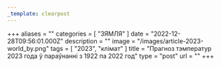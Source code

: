 ```yaml
---
_template: clearpost
---
```



+++
aliases = ""
categories = [ "ЗЯМЛЯ" ]
date = "2022-12-28T09:56:01.000Z"
description = ""
image = "/images/article-2023-world_by.png"
tags = [ "2023", "клiмат" ]
title = "Прагноз тэмператур 2023 года ў параўнанні з 1922 па 2022 год"
type = "post"
url = ""
+++


